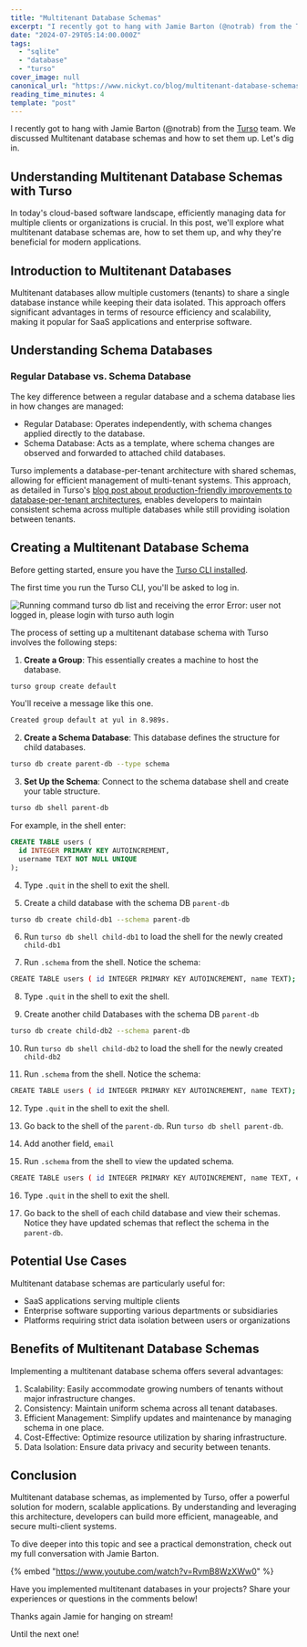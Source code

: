 ```yaml
---
title: "Multitenant Database Schemas"
excerpt: "I recently got to hang with Jamie Barton (@notrab) from the Turso team. We discussed Multitenant..."
date: "2024-07-29T05:14:00.000Z"
tags:
  - "sqlite"
  - "database"
  - "turso"
cover_image: null
canonical_url: "https://www.nickyt.co/blog/multitenant-database-schemas-4ofc/"
reading_time_minutes: 4
template: "post"
---
```


I recently got to hang with Jamie Barton (@notrab) from the [Turso](https://turso.tech) team. We discussed Multitenant database schemas and how to set them up. Let's dig in.

## Understanding Multitenant Database Schemas with Turso

In today's cloud-based software landscape, efficiently managing data for multiple clients or organizations is crucial. In this post, we'll explore what multitenant database schemas are, how to set them up, and why they're beneficial for modern applications.

## Introduction to Multitenant Databases

Multitenant databases allow multiple customers (tenants) to share a single database instance while keeping their data isolated. This approach offers significant advantages in terms of resource efficiency and scalability, making it popular for SaaS applications and enterprise software.

## Understanding Schema Databases

### Regular Database vs. Schema Database

The key difference between a regular database and a schema database lies in how changes are managed:

- Regular Database: Operates independently, with schema changes applied directly to the database.
- Schema Database: Acts as a template, where schema changes are observed and forwarded to attached child databases.

Turso implements a database-per-tenant architecture with shared schemas, allowing for efficient management of multi-tenant systems. This approach, as detailed in Turso's [blog post about production-friendly improvements to database-per-tenant architectures](https://turso.tech/blog/database-per-tenant-architectures-get-production-friendly-improvements#multi-database-schema-changes), enables developers to maintain consistent schema across multiple databases while still providing isolation between tenants.

## Creating a Multitenant Database Schema

Before getting started, ensure you have the [Turso CLI installed](https://docs.turso.tech/cli/installation).

The first time you run the Turso CLI, you'll be asked to log in.

![Running command `turso db list` and receiving the error Error: user not logged in, please login with turso auth login](https://www.nickyt.co/images/posts/_uploads_articles_vc0qi1kzn9vm14taffkd.png)

The process of setting up a multitenant database schema with Turso involves the following steps:

1. **Create a Group**: This essentially creates a machine to host the database.

```bash
turso group create default
```

You'll receive a message like this one.

```bash
Created group default at yul in 8.989s.
```

2. **Create a Schema Database**: This database defines the structure for child databases.

```bash
turso db create parent-db --type schema
```

3. **Set Up the Schema**: Connect to the schema database shell and create your table structure.

```bash
turso db shell parent-db
```

For example, in the shell enter:

```sql
CREATE TABLE users (
  id INTEGER PRIMARY KEY AUTOINCREMENT,
  username TEXT NOT NULL UNIQUE
);
```

4. Type `.quit` in the shell to exit the shell.

5. Create a child database with the schema DB `parent-db`

```bash
turso db create child-db1 --schema parent-db
```

6. Run `turso db shell child-db1` to load the shell for the newly created `child-db1`

7. Run `.schema` from the shell. Notice the schema:

```bash
CREATE TABLE users ( id INTEGER PRIMARY KEY AUTOINCREMENT, name TEXT);
```

8. Type `.quit` in the shell to exit the shell.

9. Create another child Databases with the schema DB `parent-db`

```bash
turso db create child-db2 --schema parent-db
```

10. Run `turso db shell child-db2` to load the shell for the newly created `child-db2`

11. Run `.schema` from the shell. Notice the schema:

```bash
CREATE TABLE users ( id INTEGER PRIMARY KEY AUTOINCREMENT, name TEXT);
```

12. Type `.quit` in the shell to exit the shell.

13. Go back to the shell of the `parent-db`. Run `turso db shell parent-db`.

14. Add another field, `email`

15. Run `.schema` from the shell to view the updated schema.

```bash
CREATE TABLE users ( id INTEGER PRIMARY KEY AUTOINCREMENT, name TEXT, email TEXT);
```

16. Type `.quit` in the shell to exit the shell.

17. Go back to the shell of each child database and view their schemas. Notice they have updated schemas that reflect the schema in the `parent-db`.

## Potential Use Cases

Multitenant database schemas are particularly useful for:

- SaaS applications serving multiple clients
- Enterprise software supporting various departments or subsidiaries
- Platforms requiring strict data isolation between users or organizations

## Benefits of Multitenant Database Schemas

Implementing a multitenant database schema offers several advantages:

1. Scalability: Easily accommodate growing numbers of tenants without major infrastructure changes.
1. Consistency: Maintain uniform schema across all tenant databases.
1. Efficient Management: Simplify updates and maintenance by managing schema in one place.
1. Cost-Effective: Optimize resource utilization by sharing infrastructure.
1. Data Isolation: Ensure data privacy and security between tenants.

## Conclusion

Multitenant database schemas, as implemented by Turso, offer a powerful solution for modern, scalable applications. By understanding and leveraging this architecture, developers can build more efficient, manageable, and secure multi-client systems.

To dive deeper into this topic and see a practical demonstration, check out my full conversation with Jamie Barton.

{% embed "https://www.youtube.com/watch?v=RvmB8WzXWw0" %}

Have you implemented multitenant databases in your projects? Share your experiences or questions in the comments below!

Thanks again Jamie for hanging on stream!

Until the next one!
